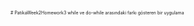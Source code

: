 <span style="font-size:0.5em;"> # PatikaWeek2Homework3 while ve do-while arasındaki farkı gösteren bir uygulama </span>
